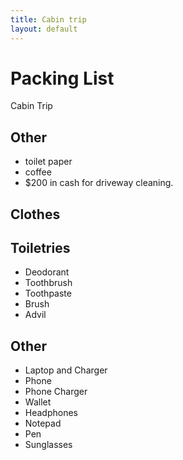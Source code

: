 ```yaml
---
title: Cabin trip
layout: default
---
```


# Packing List

Cabin Trip

## Other

 * toilet paper
 * coffee
 * $200 in cash for driveway cleaning.

## Clothes


## Toiletries

 * Deodorant
 * Toothbrush
 * Toothpaste
 * Brush
 * Advil

## Other

 * Laptop and Charger
 * Phone
 * Phone Charger
 * Wallet
 * Headphones
 * Notepad
 * Pen
 * Sunglasses

